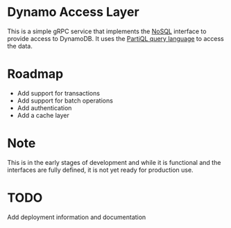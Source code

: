 # Dynamo Access Layer

This is a simple gRPC service that implements the [NoSQL](https://github.com/topcoder-platform/plat-interface-definition/blob/main/data-access-layer/nosql/parti_ql.proto) interface to provide access to DynamoDB. It uses the [PartiQL query language](https://docs.aws.amazon.com/amazondynamodb/latest/developerguide/ql-reference.html) to access the data.

# Roadmap

- Add support for transactions
- Add support for batch operations
- Add authentication
- Add a cache layer

# Note

This is in the early stages of development and while it is functional and the interfaces are fully defined, it is not yet ready for production use.

# TODO

Add deployment information and documentation 